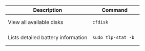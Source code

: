 | Description              | Command     |
| ------------------------ | ------------| 
| View all available disks |<pre><code>cfdisk</code></pre> |
| Lists detailed battery information |<pre><code>sudo tlp-stat -b   </code></pre> |